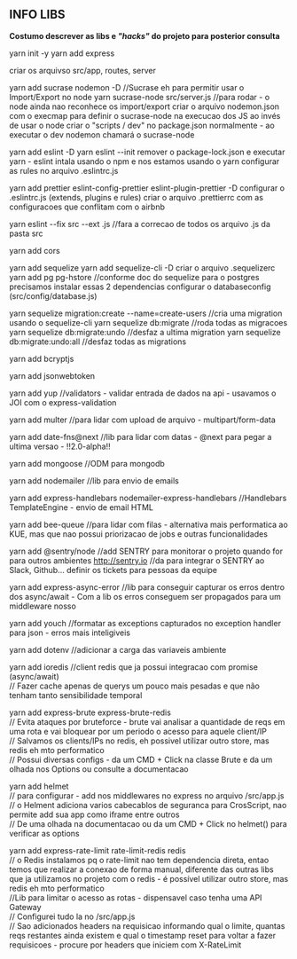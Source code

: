 ## INFO LIBS
**Costumo descrever as libs e _"hacks"_ do projeto para posterior consulta**

yarn init -y
yarn add express

criar os arquivso src/app, routes, server

yarn add sucrase nodemon -D
//Sucrase eh para permitir usar o Import/Export no node
yarn sucrase-node src/server.js //para rodar - o node ainda nao reconhece os import/export
criar o arquivo nodemon.json com o execmap para definir o sucrase-node na execucao dos JS ao invés de usar o node
criar o "scripts / dev" no package.json normalmente - ao executar o dev nodemon chamará o sucrase-node

yarn add eslint -D
yarn eslint --init
remover o package-lock.json e executar yarn - eslint intala usando o npm e nos estamos usando o yarn
configurar as rules no arquivo .eslintrc.js

yarn add prettier eslint-config-prettier eslint-plugin-prettier -D
configurar o .eslintrc.js (extends, plugins e rules)
criar o arquivo .prettierrc com as configuracoes que conflitam com o airbnb

yarn eslint --fix src --ext .js //fara a correcao de todos os arquivo .js da pasta src

yarn add cors

yarn add sequelize
yarn add sequelize-cli -D
criar o arquivo .sequelizerc
yarn add pg pg-hstore //conforme doc do sequelize para o postgres precisamos instalar essas 2 dependencias
configurar o databaseconfig (src/config/database.js)

yarn sequelize migration:create --name=create-users //cria uma migration usando o sequelize-cli
yarn sequelize db:migrate //roda todas as migracoes
yarn sequelize db:migrate:undo //desfaz a ultima migration
yarn sequelize db:migrate:undo:all //desfaz todas as migrations

yarn add bcryptjs

yarn add jsonwebtoken

yarn add yup //validators - validar entrada de dados na api - usavamos o JOI com o express-validation

yarn add multer //para lidar com upload de arquivo - multipart/form-data

yarn add date-fns@next //lib para lidar com datas - @next para pegar a ultima versao - !!2.0-alpha!!

yarn add mongoose //ODM para mongodb

yarn add nodemailer //lib para envio de emails

yarn add express-handlebars nodemailer-express-handlebars //Handlebars TemplateEngine - envio de email HTML

yarn add bee-queue //para lidar com filas - alternativa mais performatica ao KUE, mas que nao possui priorizacao de jobs e outras funcionalidades

yarn add @sentry/node //add SENTRY para monitorar o projeto quando for para outros ambientes http://sentry.io
//da para integrar o SENTRY ao Slack, Github... definir os tickets para pessoas da equipe

yarn add express-async-error //lib para conseguir capturar os erros dentro dos async/await - Com a lib os erros conseguem ser propagados para um middleware nosso

yarn add youch //formatar as exceptions capturados no exception handler para json - erros mais inteligiveis

yarn add dotenv //adicionar a carga das variaveis ambiente

yarn add ioredis //client redis que ja possui integracao com promise (async/await) <br/>
// Fazer cache apenas de querys um pouco mais pesadas e que não tenham tanto sensibilidade temporal

yarn add express-brute express-brute-redis <br/>
// Evita ataques por bruteforce - brute vai analisar a quantidade de reqs em uma rota e vai bloquear por um periodo o acesso para aquele client/IP <br/>
// Salvamos os clients/IPs no redis, eh possivel utilizar outro store, mas redis eh mto performatico <br/>
// Possui diversas configs - da um CMD + Click na classe Brute e da um olhada nos Options ou consulte a documentacao

yarn add helmet <br/>
// para configurar - add nos middlewares no express no arquivo /src/app.js <br/>
// o Helment adiciona varios cabecablos de seguranca para CrosScript, nao permite add sua app como iframe entre outros <br/>
// De uma olhada na documentacao ou da um CMD + Click no helmet() para verificar as options

yarn add express-rate-limit rate-limit-redis redis <br/>
// o Redis instalamos pq o rate-limit nao tem dependencia direta, entao temos que realizar a conexao de forma manual, diferente das outras libs que ja utilizamos no projeto com o redis - é possível utilizar outro store, mas redis eh mto performatico <br/>
//Lib para limitar o acesso as rotas - dispensavel caso tenha uma API Gateway <br/>
// Configurei tudo la no /src/app.js <br/>
// Sao adicionados headers na requisicao informando qual o limite, quantas reqs restantes ainda existem e qual o timestamp reset para voltar a fazer requisicoes - procure por headers que iniciem com X-RateLimit



